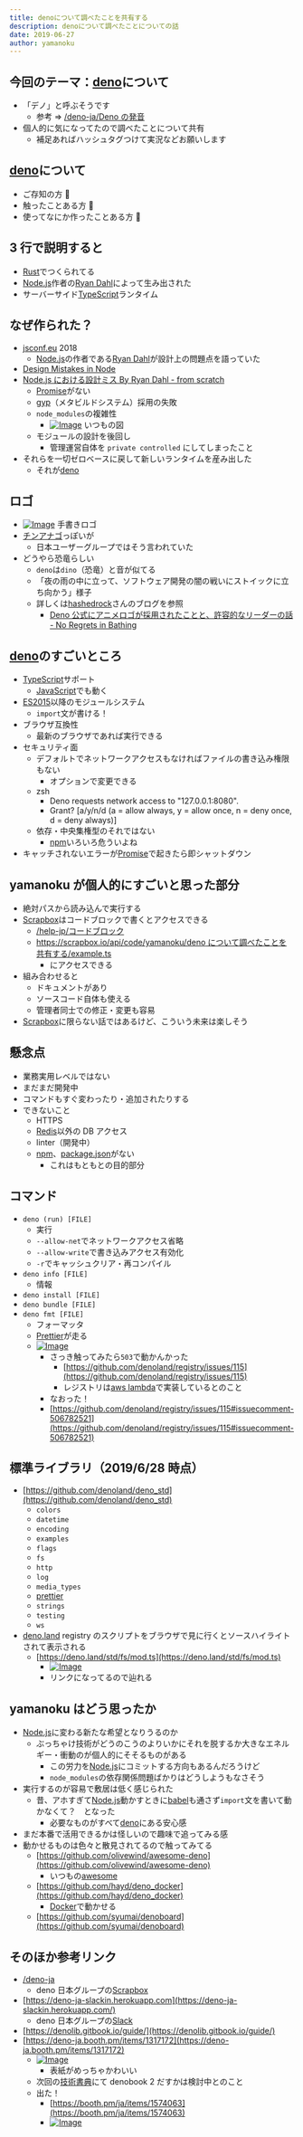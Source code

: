 ```yaml
---
title: denoについて調べたことを共有する
description: denoについて調べたことについての話
date: 2019-06-27
author: yamanoku
---
```


## 今回のテーマ：[deno](https://scrapbox.io/yamanoku/deno)について

- 「デノ」と呼ぶそうです
  - 参考 => [/deno-ja/Deno の発音](https://scrapbox.io/deno-ja/Deno%E3%81%AE%E7%99%BA%E9%9F%B3)
- 個人的に気になってたので調べたことについて共有
  - 補足あればハッシュタグつけて実況などお願いします

## [deno](https://scrapbox.io/yamanoku/deno)について<br>

- ご存知の方 🙋
- 触ったことある方 🙋
- 使ってなにか作ったことある方 🙋

## 3 行で説明すると

- [Rust](https://scrapbox.io/yamanoku/Rust)でつくられてる
- [Node.js](https://scrapbox.io/yamanoku/Node.js)作者の[Ryan Dahl](https://scrapbox.io/yamanoku/Ryan_Dahl)によって生み出された
- サーバーサイド[TypeScript](https://scrapbox.io/yamanoku/TypeScript)ランタイム

## なぜ作られた？

- [jsconf.eu](https://scrapbox.io/yamanoku/jsconf.eu) 2018
  - [Node.js](https://scrapbox.io/yamanoku/Node.js)の作者である[Ryan Dahl](https://scrapbox.io/yamanoku/Ryan_Dahl)が設計上の問題点を語っていた
- [Design Mistakes in Node](https://tinyclouds.org/jsconf2018.pdf)
- [Node.js における設計ミス By Ryan Dahl - from scratch](https://yosuke-furukawa.hatenablog.com/entry/2018/06/07/080335)
  - [Promise](https://scrapbox.io/yamanoku/Promise)がない
  - [gyp](https://scrapbox.io/yamanoku/gyp)（メタビルドシステム）採用の失敗
  - `node_modules`の複雑性
    - [![Image](https://gyazo.com/6f8d9b25b1f294b99ce052471010a25b/thumb/1000)](https://gyazo.com/6f8d9b25b1f294b99ce052471010a25b) いつもの図
  - モジュールの設計を後回し
    - 管理運営自体を `private controlled` にしてしまったこと
- それらを一切ゼロベースに戻して新しいランタイムを産み出した
  - それが[deno](https://scrapbox.io/yamanoku/deno)

## ロゴ

- [![Image](https://cdn-ak.f.st-hatena.com/images/fotolife/h/hashrock/20190204/20190204030029.png)](https://cdn-ak.f.st-hatena.com/images/fotolife/h/hashrock/20190204/20190204030029.png) 手書きロゴ
- [チンアナゴ](https://scrapbox.io/yamanoku/%E3%83%81%E3%83%B3%E3%82%A2%E3%83%8A%E3%82%B4)っぽいが
  - 日本ユーザーグループではそう言われていた
- どうやら恐竜らしい
  - `deno`は`dino`（恐竜）と音が似てる
  - 「夜の雨の中に立って、ソフトウェア開発の闇の戦いにストイックに立ち向かう」様子
  - 詳しくは[hashedrock](https://scrapbox.io/yamanoku/hashedrock)さんのブログを参照
    - [Deno 公式にアニメロゴが採用されたことと、許容的なリーダーの話 - No Regrets in Bathing](http://hashrock.hatenablog.com/entry/2019/02/04/040505)

## [deno](https://scrapbox.io/yamanoku/deno)のすごいところ

- [TypeScript](https://scrapbox.io/yamanoku/TypeScript)サポート
  - [JavaScript](https://scrapbox.io/yamanoku/JavaScript)でも動く
- [ES2015](https://scrapbox.io/yamanoku/ES2015)以降のモジュールシステム
  - `import`文が書ける！
- ブラウザ互換性
  - 最新のブラウザであれば実行できる
- セキュリティ面
  - デフォルトでネットワークアクセスもなければファイルの書き込み権限もない
    - オプションで変更できる
  - zsh
    - Deno requests network access to "127.0.0.1:8080".
    - Grant? [a/y/n/d (a = allow always, y = allow once, n = deny once, d = deny always)]
  - 依存・中央集権型のそれではない
    - [npm](https://scrapbox.io/yamanoku/npm)いろいろ危ういよね
- キャッチされないエラーが[Promise](https://scrapbox.io/yamanoku/Promise)で起きたら即シャットダウン

## yamanoku が個人的にすごいと思った部分<br>

- 絶対パスから読み込んで実行する
- [Scrapbox](https://scrapbox.io/yamanoku/Scrapbox)はコードブロックで書くとアクセスできる
  - [/help-jp/コードブロック](https://scrapbox.io/help-jp/%E3%82%B3%E3%83%BC%E3%83%89%E3%83%96%E3%83%AD%E3%83%83%E3%82%AF)
  - [https://scrapbox.io/api/code/yamanoku/deno について調べたことを共有する/example.ts](https://scrapbox.io/api/code/yamanoku/deno%E3%81%AB%E3%81%A4%E3%81%84%E3%81%A6%E8%AA%BF%E3%81%B9%E3%81%9F%E3%81%93%E3%81%A8%E3%82%92%E5%85%B1%E6%9C%89%E3%81%99%E3%82%8B/example.ts)
    - にアクセスできる
- 組み合わせると
  - ドキュメントがあり
  - ソースコード自体も使える
  - 管理者同士での修正・変更も容易
- [Scrapbox](https://scrapbox.io/yamanoku/Scrapbox)に限らない話ではあるけど、こういう未来は楽しそう

## 懸念点

- 業務実用レベルではない
- まだまだ開発中
- コマンドもすぐ変わったり・追加されたりする
- できないこと
  - HTTPS
  - [Redis](https://scrapbox.io/yamanoku/Redis)以外の DB アクセス
  - linter（開発中）
  - [npm](https://scrapbox.io/yamanoku/npm)、[package.json](https://scrapbox.io/yamanoku/package.json)がない
    - これはもともとの目的部分

## コマンド

- `deno (run) [FILE]`
  - 実行
  - `--allow-net`でネットワークアクセス省略
  - `--allow-write`で書き込みアクセス有効化
  - `-r`でキャッシュクリア・再コンパイル
- `deno info [FILE]`
  - 情報
- `deno install [FILE]`
- `deno bundle [FILE]`
- `deno fmt [FILE]`
  - フォーマッタ
  - [Prettier](https://scrapbox.io/yamanoku/Prettier)が走る
  - [![Image](https://gyazo.com/36a3442d97fa62def07c7d091bb60759/thumb/1000)](https://gyazo.com/36a3442d97fa62def07c7d091bb60759)
    - さっき触ってみたら`503`で動かんかった
      - [https://github.com/denoland/registry/issues/115](https://github.com/denoland/registry/issues/115)
      - レジストリは[aws lambda](https://scrapbox.io/yamanoku/aws_lambda)で実装しているとのこと
    - なおった！
    - [https://github.com/denoland/registry/issues/115#issuecomment-506782521](https://github.com/denoland/registry/issues/115#issuecomment-506782521)

## 標準ライブラリ（2019/6/28 時点）

- [https://github.com/denoland/deno_std](https://github.com/denoland/deno_std)
  - `colors`
  - `datetime`
  - `encoding`
  - `examples`
  - `flags`
  - `fs`
  - `http`
  - `log`
  - `media_types`
  - [prettier](https://scrapbox.io/yamanoku/prettier)
  - `strings`
  - `testing`
  - `ws`
- [deno.land](https://deno.land/) registry のスクリプトをブラウザで見に行くとソースハイライトされて表示される
  - [https://deno.land/std/fs/mod.ts](https://deno.land/std/fs/mod.ts)
    - [![Image](https://gyazo.com/35a098a488edbec2f9378a1d40c4b181/thumb/1000)](https://gyazo.com/35a098a488edbec2f9378a1d40c4b181)
    - リンクになってるので辿れる

## yamanoku はどう思ったか

- [Node.js](https://scrapbox.io/yamanoku/Node.js)に変わる新たな希望となりうるのか
  - ぶっちゃけ技術がどうのこうのよりいかにそれを脱するか大きなエネルギー・衝動のが個人的にそそるものがある
    - この労力を[Node.js](https://scrapbox.io/yamanoku/Node.js)にコミットする方向もあるんだろうけど
    - `node_modules`の依存関係問題ばかりはどうしようもなさそう
- 実行するのが容易で敷居は低く感じられた
  - 昔、アホすぎて[Node.js](https://scrapbox.io/yamanoku/Node.js)動かすときに[babel](https://scrapbox.io/yamanoku/babel)も通さず`import`文を書いて動かなくて？　となった
    - 必要なものがすべて[deno](https://scrapbox.io/yamanoku/deno)にある安心感
- まだ本番で活用できるかは怪しいので趣味で追ってみる感
- 動かせるものは色々と散見されてるので触ってみてる
  - [https://github.com/olivewind/awesome-deno](https://github.com/olivewind/awesome-deno)
    - いつもの[awesome](https://scrapbox.io/yamanoku/awesome)
  - [https://github.com/hayd/deno_docker](https://github.com/hayd/deno_docker)
    - [Docker](https://scrapbox.io/yamanoku/Docker)で動かせる
  - [https://github.com/syumai/denoboard](https://github.com/syumai/denoboard)

## そのほか参考リンク

- [/deno-ja](https://scrapbox.io/deno-ja/)
  - deno 日本グループの[Scrapbox](https://scrapbox.io/yamanoku/Scrapbox)
- [https://deno-ja-slackin.herokuapp.com](https://deno-ja-slackin.herokuapp.com/)
  - deno 日本グループの[Slack](https://scrapbox.io/yamanoku/Slack)
- [https://denolib.gitbook.io/guide/](https://denolib.gitbook.io/guide/)
- [https://deno-ja.booth.pm/items/1317172](https://deno-ja.booth.pm/items/1317172)
  - [![Image](https://gyazo.com/c63b12633250d1182236890787093336/thumb/1000)](https://gyazo.com/c63b12633250d1182236890787093336)
    - 表紙がめっちゃかわいい
  - 次回の[技術書典](https://scrapbox.io/yamanoku/%E6%8A%80%E8%A1%93%E6%9B%B8%E5%85%B8)にて denobook 2 だすかは検討中とのこと
  - 出た！
    - [https://booth.pm/ja/items/1574063](https://booth.pm/ja/items/1574063)
    - [![Image](https://gyazo.com/5804a924d764618d5f82e6e93f38fa2f/thumb/1000)](https://gyazo.com/5804a924d764618d5f82e6e93f38fa2f)
